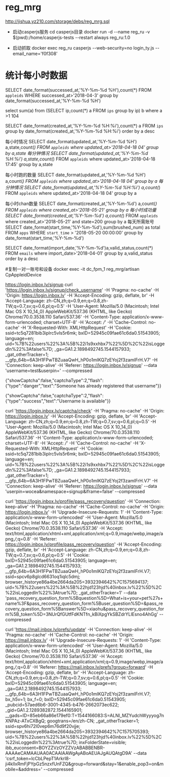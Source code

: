 # reg_mrg

http://jishua.yz210.com/storage/debs/reg_mrg.sql


* 启动casperjs服务
cd casperjs目录
docker run -d --name reg_ru -v $(pwd):/home/casperjs-tests --restart always reg_ru:1.0

* 启动抓取
docker exec reg_ru casperjs --web-security=no login_ty.js --email_name='f0f308'

# 统计每小时数据
SELECT date_format(successed_at,'%Y-%m-%d %H'),count(*) FROM `appleids` WHERE successed_at>'2018-04-3' group by date_format(successed_at,'%Y-%m-%d %H')

select sum(a) from (SELECT ip,count(*) a FROM `ips` group by ip) b where a >1  104

SELECT date_format(created_at,'%Y-%m-%d %H:%i'),count(*) a FROM `ips` group by date_format(created_at,'%Y-%m-%d %H:%i') order by a desc

每小时情况
SELECT date_format(updated_at,'%Y-%m-%d %H') a,state,count(*) FROM `appleids` where updated_at>'2018-04-18 04' group by a,state
每分钟情况
SELECT date_format(updated_at,'%Y-%m-%d %H:%i') a,state,count(*) FROM `appleids` where updated_at>'2018-04-18 17:45' group by a,state

每小时跑的数量
SELECT date_format(updated_at,'%Y-%m-%d %H') a,count(*) FROM `appleids` where updated_at>'2018-04-18 04' group by a
每分钟情况
SELECT date_format(updated_at,'%Y-%m-%d %H:%i') a,count(*) FROM `appleids` where updated_at>'2018-04-18 04' group by a

每小时chan数量
SELECT date_format(created_at,'%Y-%m-%d') a,count(*) FROM `appleids` where created_at>'2018-05-21' group by a
每小时成功量
SELECT date_format(created_at,'%Y-%m-%d') a,count(*) FROM `appleids` where created_at>'2018-05-21' and state=200 group by a
每天所需账号
SELECT date_format(start_time,'%Y-%m-%d'),sum(brushed_num) as total FROM `apps` WHERE `start_time` > '2018-05-20 00:00:00' group by date_format(start_time,'%Y-%m-%d')


<!-- 每天账号被封状态 -->
SELECT date_format(import_date,'%Y-%m-%d')a,valid_status,count(*) FROM `emails` where import_date>'2018-04-01' group by a,valid_status order by a desc

#复制一对一账号和设备
docker exec -it dc_fpm_1 reg_mrg/artisan CpAppleidDevice


https://login.inbox.lv/signup
curl 'https://login.inbox.lv/signup/check_username' -H 'Pragma: no-cache' -H 'Origin: https://login.inbox.lv' -H 'Accept-Encoding: gzip, deflate, br' -H 'Accept-Language: zh-CN,zh;q=0.9,en;q=0.8,zh-TW;q=0.7,sv;q=0.6,pl;q=0.5' -H 'User-Agent: Mozilla/5.0 (Macintosh; Intel Mac OS X 10_14_0) AppleWebKit/537.36 (KHTML, like Gecko) Chrome/70.0.3538.110 Safari/537.36' -H 'Content-Type: application/x-www-form-urlencoded; charset=UTF-8' -H 'Accept: */*' -H 'Cache-Control: no-cache' -H 'X-Requested-With: XMLHttpRequest' -H 'Cookie: ssid=tc5q7281bib3iplrc5vls5r6mk; bxID=52945c09fae61c6da0.51543905; language=en; uid=%7B%22users%22%3A%5B%22i1s9xxhbx7%22%5D%2C%22isLoggedIn%22%3Afalse%7D; _ga=GA1.2.1898492745.1544157933; _gat_otherTracker=1; __gfp_64b=6A3H1FPwTBZuaaQwH_hP0o1mlKQ7zEYoj2f3zamlFrH.V7' -H 'Connection: keep-alive' -H 'Referer: https://login.inbox.lv/signup' --data 'username=test&userpin=' --compressed

{"showCaptcha":false,"captchaType":2,"flash":{"type":"danger","text":"Someone has already registered that username"}}

{"showCaptcha":false,"captchaType":2,"flash":{"type":"success","text":"Username is available"}}

curl 'https://login.inbox.lv/captcha/check' -H 'Pragma: no-cache' -H 'Origin: https://login.inbox.lv' -H 'Accept-Encoding: gzip, deflate, br' -H 'Accept-Language: zh-CN,zh;q=0.9,en;q=0.8,zh-TW;q=0.7,sv;q=0.6,pl;q=0.5' -H 'User-Agent: Mozilla/5.0 (Macintosh; Intel Mac OS X 10_14_0) AppleWebKit/537.36 (KHTML, like Gecko) Chrome/70.0.3538.110 Safari/537.36' -H 'Content-Type: application/x-www-form-urlencoded; charset=UTF-8' -H 'Accept: */*' -H 'Cache-Control: no-cache' -H 'X-Requested-With: XMLHttpRequest' -H 'Cookie: ssid=tc5q7281bib3iplrc5vls5r6mk; bxID=52945c09fae61c6da0.51543905; language=en; uid=%7B%22users%22%3A%5B%22i1s9xxhbx7%22%5D%2C%22isLoggedIn%22%3Afalse%7D; _ga=GA1.2.1898492745.1544157933; _gat_otherTracker=1; __gfp_64b=6A3H1FPwTBZuaaQwH_hP0o1mlKQ7zEYoj2f3zamlFrH.V7' -H 'Connection: keep-alive' -H 'Referer: https://login.inbox.lv/signup' --data 'userpin=wocea&namespace=signup&iframe=false' --compressed


curl 'https://login.inbox.lv/profile/pass_recovery/question' -H 'Connection: keep-alive' -H 'Pragma: no-cache' -H 'Cache-Control: no-cache' -H 'Origin: https://login.inbox.lv' -H 'Upgrade-Insecure-Requests: 1' -H 'Content-Type: application/x-www-form-urlencoded' -H 'User-Agent: Mozilla/5.0 (Macintosh; Intel Mac OS X 10_14_0) AppleWebKit/537.36 (KHTML, like Gecko) Chrome/70.0.3538.110 Safari/537.36' -H 'Accept: text/html,application/xhtml+xml,application/xml;q=0.9,image/webp,image/apng,*/*;q=0.8' -H 'Referer: https://login.inbox.lv/profile/pass_recovery/question' -H 'Accept-Encoding: gzip, deflate, br' -H 'Accept-Language: zh-CN,zh;q=0.9,en;q=0.8,zh-TW;q=0.7,sv;q=0.6,pl;q=0.5' -H 'Cookie: bxID=52945c09fae61c6da0.51543905; language=en; _ga=GA1.2.1898492745.1544157933; __gfp_64b=6A3H1FPwTBZuaaQwH_hP0o1mlKQ7zEYoj2f3zamlFrH.V7; ssid=spcv6p8glcd6631oq1iqlc5dmj; browser_historye86a4be2664da205=3932394642%7C1575694137; uid=%7B%22users%22%3A%5B%22hjd123hjd%40inbox.lv%22%5D%2C%22isLoggedIn%22%3Atrue%7D; _gat_otherTracker=1' --data 'pass_recovery_question_form%5Bquestion%5D=What+is+your+pet%27s+name%3F&pass_recovery_question_form%5Buser_question%5D=&pass_recovery_question_form%5Banswer%5D=xiaohu&pass_recovery_question_form%5B_token%5D=3NUrQfGUtfFdKNTfn_kBiXpgYkSBZdrYLlEsno4AhGg' --compressed

curl 'https://mail.inbox.lv/prefs/update' -H 'Connection: keep-alive' -H 'Pragma: no-cache' -H 'Cache-Control: no-cache' -H 'Origin: https://mail.inbox.lv' -H 'Upgrade-Insecure-Requests: 1' -H 'Content-Type: application/x-www-form-urlencoded' -H 'User-Agent: Mozilla/5.0 (Macintosh; Intel Mac OS X 10_14_0) AppleWebKit/537.36 (KHTML, like Gecko) Chrome/70.0.3538.110 Safari/537.36' -H 'Accept: text/html,application/xhtml+xml,application/xml;q=0.9,image/webp,image/apng,*/*;q=0.8' -H 'Referer: https://mail.inbox.lv/prefs?group=forward' -H 'Accept-Encoding: gzip, deflate, br' -H 'Accept-Language: zh-CN,zh;q=0.9,en;q=0.8,zh-TW;q=0.7,sv;q=0.6,pl;q=0.5' -H 'Cookie: bxID=52945c09fae61c6da0.51543905; language=en; _ga=GA1.2.1898492745.1544157933; __gfp_64b=6A3H1FPwTBZuaaQwH_hP0o1mlKQ7zEYoj2f3zamlFrH.V7; bx_h5v=1; bx_f=0; bxID=52945c09fae61c6da0.51543905; _pubcid=57aed6b6-3001-4345-b476-2662073ec622; _gid=GA1.2.1289382872.1544165901; __gads=ID=85eb66a86e179ef0:T=1544166083:S=ALNI_MZYudchWyyyog7nXNPAz-ATxCXBgQ; googtrans=/en/zh-CN; _gat_otherTracker=1; ssid=spv6hi72l0vep6m76d9f20vjje; browser_historye86a4be2664da205=3932394642%7C1575705393; uid=%7B%22users%22%3A%5B%22hjd123hjd%40inbox.lv%22%5D%2C%22isLoggedIn%22%3Atrue%7D; inxFolderState=visible; ibb_euconsent=BOYZZVzOYZZVzABABBENBR-AAAAeCAMAAUAA0ACAAIAAWgAyABoAEUAJgAUQAtgD9A' --data 'csrf_token=lcCbLPepT1ArkrI8-ji4kllxRmFjPYpGz5nzxfUnFZQ&group=forward&stay=1&enable_pop3=on&mobile=&address=' --compressed